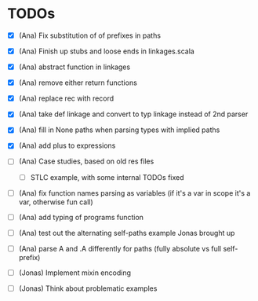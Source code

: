 # TODOs

- [x] (Ana) Fix substitution of of prefixes in paths
- [x] (Ana) Finish up stubs and loose ends in linkages.scala
- [x] (Ana) abstract function in linkages 
- [x] (Ana) remove either return functions
- [x] (Ana) replace rec with record 
- [x] (Ana) take def linkage and convert to typ linkage instead of 2nd parser
- [x] (Ana) fill in None paths when parsing types with implied paths
- [x] (Ana) add plus to expressions
- [ ] (Ana) Case studies, based on old res files
  - [ ] STLC example, with some internal TODOs fixed
- [ ] (Ana) fix function names parsing as variables (if it's a var in scope it's a var, otherwise fun call)
- [ ] (Ana) add typing of programs function
- [ ] (Ana) test out the alternating self-paths example Jonas brought up
- [ ] (Ana) parse A and .A differently for paths (fully absolute vs full self-prefix)


- [ ] (Jonas) Implement mixin encoding
- [ ] (Jonas) Think about problematic examples